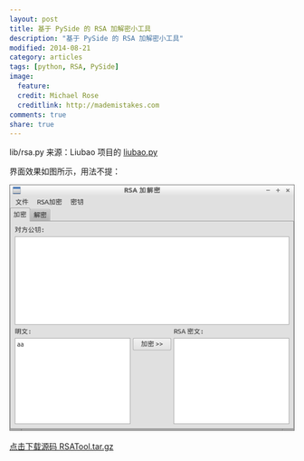 ```yaml
---
layout: post
title: 基于 PySide 的 RSA 加解密小工具
description: "基于 PySide 的 RSA 加解密小工具"
modified: 2014-08-21
category: articles
tags: [python, RSA, PySide]
image:
  feature:
  credit: Michael Rose
  creditlink: http://mademistakes.com
comments: true
share: true
---
```


lib/rsa.py 来源：Liubao 项目的 <a target="_blank" href="http://liubao.googlecode.com/svn/branches/1.0/liubao.py">liubao.py</a>

界面效果如图所示，用法不提：

![RSATool](/images/posts/rsatool.png)

[点击下载源码 RSATool.tar.gz](/download/RSATool.tar.gz)
